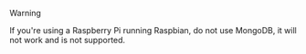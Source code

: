 > [!WARNING]
> If you're using a Raspberry Pi running Raspbian, do not use MongoDB, it will not work and is not supported.